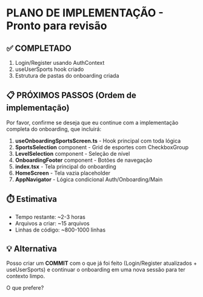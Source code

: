 # PLANO DE IMPLEMENTAÇÃO - Pronto para revisão

## ✅ COMPLETADO
1. Login/Register usando AuthContext
2. useUserSports hook criado
3. Estrutura de pastas do onboarding criada

## 📋 PRÓXIMOS PASSOS (Ordem de implementação)

Por favor, confirme se deseja que eu continue com a implementação completa do onboarding, que incluirá:

1. **useOnboardingSportsScreen.ts** - Hook principal com toda lógica
2. **SportsSelection** component - Grid de esportes com CheckboxGroup
3. **LevelSelection** component - Seleção de nível
4. **OnboardingFooter** component - Botões de navegação
5. **index.tsx** - Tela principal do onboarding
6. **HomeScreen** - Tela vazia placeholder
7. **AppNavigator** - Lógica condicional Auth/Onboarding/Main

## ⏱️ Estimativa
- Tempo restante: ~2-3 horas
- Arquivos a criar: ~15 arquivos
- Linhas de código: ~800-1000 linhas

## 💡 Alternativa
Posso criar um **COMMIT** com o que já foi feito (Login/Register atualizados + useUserSports) e continuar o onboarding em uma nova sessão para ter contexto limpo.

O que prefere?
